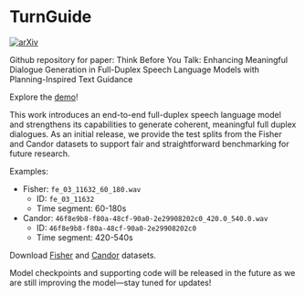 # TurnGuide
[![arXiv](https://img.shields.io/badge/arXiv-2501.04962-red)](TBC)

Github repository for paper: Think Before You Talk: Enhancing Meaningful Dialogue Generation in Full-Duplex Speech Language Models with Planning-Inspired Text Guidance

Explore the [demo](https://dreamtheater123.github.io/TurnGuide-Demo/)!

This work introduces an end-to-end full-duplex speech language model and strengthens its capabilities to generate coherent, meaningful full duplex dialogues. As an initial release, we provide the test splits from the Fisher and Candor datasets to support fair and straightforward benchmarking for future research.

Examples:
- Fisher: `fe_03_11632_60_180.wav`
    - ID: `fe_03_11632`
    - Time segment: 60-180s
- Candor: `46f8e9b8-f80a-48cf-90a0-2e29908202c0_420.0_540.0.wav`
    - ID: `46f8e9b8-f80a-48cf-90a0-2e29908202c0`
    - Time segment: 420-540s

Download [Fisher](https://catalog.ldc.upenn.edu/LDC2004S13) and [Candor](https://guscooney.com/candor-dataset/) datasets.

Model checkpoints and supporting code will be released in the future as we are still improving the model—stay tuned for updates!

